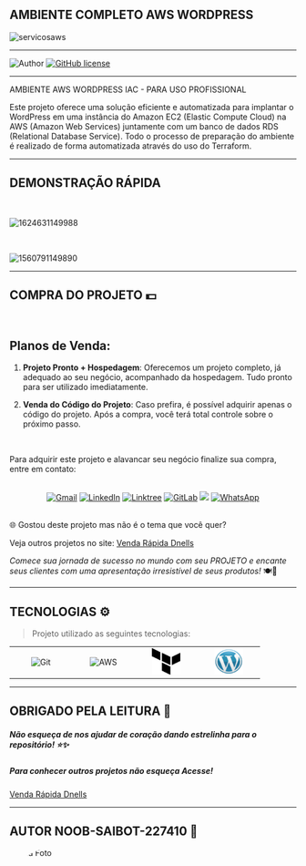 ## **AMBIENTE COMPLETO AWS WORDPRESS**

<img width="870" alt="servicosaws" src="https://github.com/Noob-Saibot-227410/website-a-venda-template-loja-sapatos-roupas/assets/115899706/88a78c2f-f7c7-4eb5-a6ab-c8964f57be9e">


<hr>

![Author](https://img.shields.io/badge/author-%40NOOB_SAIBOT_22742410-blue.svg)
[![GitHub license](https://img.shields.io/github/license/nauvalazhar/my-login.svg)](https://github.com/nauvalazhar/my-login/blob/master/LICENSE)


<hr>

AMBIENTE AWS WORDPRESS IAC - PARA USO PROFISSIONAL

Este projeto oferece uma solução eficiente e automatizada para implantar o WordPress em uma instância do Amazon EC2 (Elastic Compute Cloud) na AWS (Amazon Web Services) juntamente com um banco de dados RDS (Relational Database Service). Todo o processo de preparação do ambiente é realizado de forma automatizada através do uso do Terraform.

<hr>

## **DEMONSTRAÇÃO RÁPIDA**

<br>

![1624631149988](https://github.com/Noob-Saibot-227410/website-a-venda-template-loja-sapatos-roupas/assets/115899706/2a28c348-ad8d-483e-b070-f3527e8deea2)

<br>

![1560791149890](https://github.com/Noob-Saibot-227410/website-a-venda-template-loja-sapatos-roupas/assets/115899706/ce9ebb5e-1294-40ce-9184-1556453d2243)

<hr>

## COMPRA DO PROJETO 💵

<br>

## Planos de Venda:

1. **Projeto Pronto + Hospedagem**: Oferecemos um projeto completo, já adequado ao seu negócio, acompanhado da hospedagem. Tudo pronto para ser utilizado imediatamente.

2. **Venda do Código do Projeto**: Caso prefira, é possível adquirir apenas o código do projeto. Após a compra, você terá total controle sobre o próximo passo.

<br>

Para adquirir este projeto e alavancar seu negócio finalize sua compra, entre em contato: 

<br>

<div align="center">
  <a href="mailto:devops.davi@gmail.com" target="_blank"><img src="https://img.shields.io/badge/-Gmail-%23333?style=for-the-badge&logo=gmail&logoColor=white" alt="Gmail"></a>
  <a href="https://www.linkedin.com/in/davi-santos-cardoso-da-silva-b4678524a/" target="_blank"><img src="https://img.shields.io/badge/-LinkedIn-%230077B5?style=for-the-badge&logo=linkedin&logoColor=white" alt="LinkedIn"></a>
  <a href="https://linktr.ee/devops_davi" target="_blank"><img src="https://img.shields.io/badge/-Linktree-%23FF5722?style=for-the-badge" alt="Linktree"></a>
  <a href="https://gitlab.com/Noob-Saibot-227410" target="_blank"><img src="https://img.shields.io/badge/-GitLab-%23FCA121?style=for-the-badge&logo=gitlab&logoColor=white" alt="GitLab"></a>
  <a href="https://gitlab.com/Noob-Saibot-227410" target="_blank"><img src="https://img.shields.io/badge/-GitLab-%23FCA121?style=for-the-badge&logo=gitlab&logoColor=white"></a>
  <a href="https://wa.me/5511976161682?text=Olá,%20estou%20entrando%20em%20contato%20através%20do%20GitHub." target="_blank"><img src="https://img.shields.io/badge/-WhatsApp-%232CA5E0?style=for-the-badge&logo=whatsapp&logoColor=white" alt="WhatsApp"></a>
</div>


<br>

🌐 Gostou deste projeto mas não é o tema que você quer?

<p> Veja outros projetos no site: <a href = https://venda-rapida-dnells.web.app/ target="_blank"> Venda Rápida Dnells</a> <p>

*Comece sua jornada de sucesso no mundo com seu PROJETO e encante seus clientes com uma apresentação irresistível de seus produtos!* 🍽️🎉

<hr>

## TECNOLOGIAS ⚙️

> Projeto utilizado as seguintes tecnologias:

<table>
  <tr>
  <td align="center" width="96">
  <img src="https://user-images.githubusercontent.com/25181517/192108372-f71d70ac-7ae6-4c0d-8395-51d8870c2ef0.png" width="48" height="48" alt="Git" />
  <br>
</td>
<td align="center" width="96" style="vertical-align: middle;">
              <img src="https://techstack-generator.vercel.app/aws-icon.svg" alt="AWS" width="65" height="65" />
              <br>
            </td>
          <td align="center" width="96" style="vertical-align: middle;">
              <img src="terraform.png" alt="Terraform" width="50" height="47" />
              <br>
            </td>
          <td align="center" width="96" style="vertical-align: middle;">
              <img src="worpress.png" alt="Terraform" width="50" height="45" />
              <br>
            </td>
  </tr>
 <tr>
 </tr>
</table>
 
 <hr>

## OBRIGADO PELA LEITURA 📒

##### Não esqueça de nos ajudar de coração dando estrelinha para o repositório! ⭐✨

##### Para conhecer outros projetos não esqueça Acesse!

<a href = https://venda-rapida-dnells.web.app/ target="_blank"> Venda Rápida Dnells</a>

<hr>

## AUTOR NOOB-SAIBOT-227410 📒

<div style="width: 150px; height: 150px; border-radius: 50%; overflow: hidden;">
  <img src="https://github.com/Noob-Saibot-227410/ProgDev/assets/115899706/79d2c073-9f0d-470e-bfa5-0b0642c1ef9a.png" alt="Sua Foto" style="width: 100%; height: 100%; object-fit: cover;">
</div>
